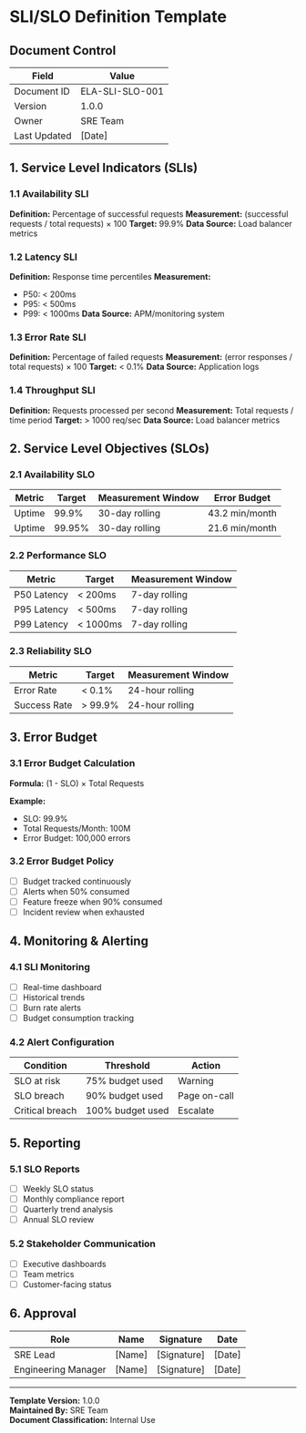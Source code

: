 # SLI/SLO Definition Template

## Document Control
| Field | Value |
|-------|-------|
| Document ID | ELA-SLI-SLO-001 |
| Version | 1.0.0 |
| Owner | SRE Team |
| Last Updated | [Date] |

## 1. Service Level Indicators (SLIs)

### 1.1 Availability SLI
**Definition:** Percentage of successful requests
**Measurement:** (successful requests / total requests) × 100
**Target:** 99.9%
**Data Source:** Load balancer metrics

### 1.2 Latency SLI
**Definition:** Response time percentiles
**Measurement:**
- P50: < 200ms
- P95: < 500ms
- P99: < 1000ms
**Data Source:** APM/monitoring system

### 1.3 Error Rate SLI
**Definition:** Percentage of failed requests
**Measurement:** (error responses / total requests) × 100
**Target:** < 0.1%
**Data Source:** Application logs

### 1.4 Throughput SLI
**Definition:** Requests processed per second
**Measurement:** Total requests / time period
**Target:** > 1000 req/sec
**Data Source:** Load balancer metrics

## 2. Service Level Objectives (SLOs)

### 2.1 Availability SLO
| Metric | Target | Measurement Window | Error Budget |
|--------|--------|-------------------|---------------|
| Uptime | 99.9% | 30-day rolling | 43.2 min/month |
| Uptime | 99.95% | 30-day rolling | 21.6 min/month |

### 2.2 Performance SLO
| Metric | Target | Measurement Window |
|--------|--------|--------------------|
| P50 Latency | < 200ms | 7-day rolling |
| P95 Latency | < 500ms | 7-day rolling |
| P99 Latency | < 1000ms | 7-day rolling |

### 2.3 Reliability SLO
| Metric | Target | Measurement Window |
|--------|--------|--------------------|
| Error Rate | < 0.1% | 24-hour rolling |
| Success Rate | > 99.9% | 24-hour rolling |

## 3. Error Budget

### 3.1 Error Budget Calculation
**Formula:** (1 - SLO) × Total Requests

**Example:**
- SLO: 99.9%
- Total Requests/Month: 100M
- Error Budget: 100,000 errors

### 3.2 Error Budget Policy
- [ ] Budget tracked continuously
- [ ] Alerts when 50% consumed
- [ ] Feature freeze when 90% consumed
- [ ] Incident review when exhausted

## 4. Monitoring & Alerting

### 4.1 SLI Monitoring
- [ ] Real-time dashboard
- [ ] Historical trends
- [ ] Burn rate alerts
- [ ] Budget consumption tracking

### 4.2 Alert Configuration
| Condition | Threshold | Action |
|-----------|-----------|--------|
| SLO at risk | 75% budget used | Warning |
| SLO breach | 90% budget used | Page on-call |
| Critical breach | 100% budget used | Escalate |

## 5. Reporting

### 5.1 SLO Reports
- [ ] Weekly SLO status
- [ ] Monthly compliance report
- [ ] Quarterly trend analysis
- [ ] Annual SLO review

### 5.2 Stakeholder Communication
- [ ] Executive dashboards
- [ ] Team metrics
- [ ] Customer-facing status

## 6. Approval

| Role | Name | Signature | Date |
|------|------|-----------|------|
| SRE Lead | [Name] | [Signature] | [Date] |
| Engineering Manager | [Name] | [Signature] | [Date] |

---

**Template Version:** 1.0.0  
**Maintained By:** SRE Team  
**Document Classification:** Internal Use
